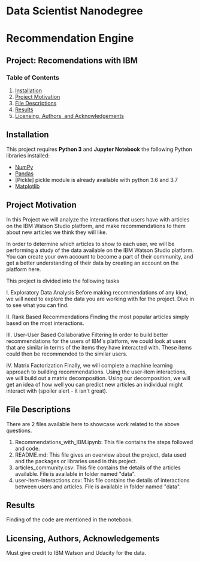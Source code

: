 # Data Scientist Nanodegree
# Recommendation Engine
## Project: Recomendations with IBM

### Table of Contents

1. [Installation](#installation)
2. [Project Motivation](#motivation)
3. [File Descriptions](#files)
4. [Results](#results)
5. [Licensing, Authors, and Acknowledgements](#licensing)

## Installation <a name="installation"></a>

This project requires **Python 3** and **Jupyter Notebook** the following Python libraries installed:

- [NumPy](http://www.numpy.org/)
- [Pandas](http://pandas.pydata.org/)
- [Pickle] pickle module is already available with python 3.6 and 3.7
- [Matplotlib](https://pypi.org/project/times/)

## Project Motivation<a name="motivation"></a>

In this Project we will analyze the interactions that users have with articles on the IBM Watson Studio platform, and make recommendations to them about new articles we think they will like.

In order to determine which articles to show to each user, we will be performing a study of the data available on the IBM Watson Studio platform. You can create your own account to become a part of their community, and get a better understanding of their data by creating an account on the platform here.

This project is divided into the following tasks

I. Exploratory Data Analysis
Before making recommendations of any kind, we will need to explore the data you are working with for the project. Dive in to see what you can find.

II. Rank Based Recommendations
Finding the most popular articles simply based on the most interactions.

III. User-User Based Collaborative Filtering
In order to build better recommendations for the users of IBM's platform, we could look at users that are similar in terms of the items they have interacted with. These items could then be recommended to the similar users.

IV. Matrix Factorization
Finally, we will complete a machine learning approach to building recommendations. Using the user-item interactions, we will build out a matrix decomposition. Using our decomposition, we will get an idea of how well you can predict new articles an individual might interact with (spoiler alert - it isn't great).


## File Descriptions <a name="files"></a>

There are 2 files available here to showcase work related to the above questions. 
1. Recommendations_with_IBM.ipynb: This file contains the steps followed and code.
2. README.md: This file gives an overview about the project, data used and the packages or libraries used in this project.
3. articles_community.csv: This file contains the details of the articles available. File is available in folder named "data".
4. user-item-interactions.csv: This file contains the details of interactions between users and articles. File is available in folder named "data".


## Results<a name="results"></a>

Finding of the code are mentioned in the notebook.

## Licensing, Authors, Acknowledgements<a name="licensing"></a>

Must give credit to IBM Watson and Udacity for the data.


